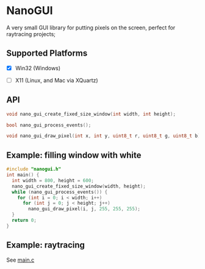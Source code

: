 # NanoGUI
A very small GUI library for putting pixels on the screen, perfect for raytracing projects;

## Supported Platforms
- [x] Win32 (Windows)
- [ ] X11 (Linux, and Mac via XQuartz)


## API
```c
void nano_gui_create_fixed_size_window(int width, int height);

bool nano_gui_process_events();

void nano_gui_draw_pixel(int x, int y, uint8_t r, uint8_t g, uint8_t b);
```

## Example: filling window with white

```c
#include "nanogui.h"
int main() {
  int width = 800, height = 600;
  nano_gui_create_fixed_size_window(width, height);
  while (nano_gui_process_events()) {
    for (int i = 0; i < width; i++)
      for (int j = 0; j < height; j++)
        nano_gui_draw_pixel(i, j, 255, 255, 255);
  }
  return 0;
}
```

## Example: raytracing
See [main.c](https://github.com/iyadahmed/NanoGUI/blob/main/main.c)
